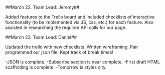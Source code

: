 ##March 22. Team Lead: Jeremy##

Added features to the Trello board and included checklists of interactive functionality (to be implemented via JS, css, etc.) for each feature. Also assisted in researching the required API calls for our page.

##March 23. Team Lead: Daniel##

Updated the trello with new checklists. Written wireframing. Pair programmed our json file. Kept track of break times! 

-JSON is complete.
-Subscribe section is near complete.
-First draft HTML scaffolding is complete.
-Tomorrow is styles city.

